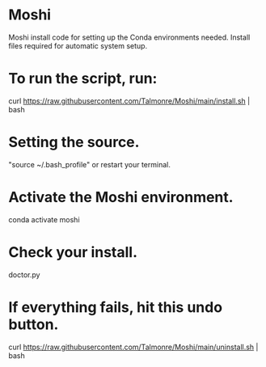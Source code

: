 # Moshi
Moshi install code for setting up the Conda environments needed.
Install files required for automatic system setup. 

# To run the script, run:
curl https://raw.githubusercontent.com/Talmonre/Moshi/main/install.sh | bash

# Setting the source.
"source ~/.bash_profile" or restart your terminal. 

# Activate the Moshi environment.
conda activate moshi

# Check your install.
doctor.py

# If everything fails, hit this undo button.
curl https://raw.githubusercontent.com/Talmonre/Moshi/main/uninstall.sh | bash


